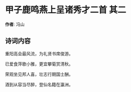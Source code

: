 # 甲子鹿鸣燕上呈诸秀才二首  其二

**作者**: 冯山

## 诗词内容

重阳高会最风流，为礼贤书席俊游。

已爱食萍歌小雅，更宜攀菊赏清秋。

荣观坐见邦人喜，壮志行期国士酬。

酒到从容当尽醉，登仙名籍在瀛洲。


